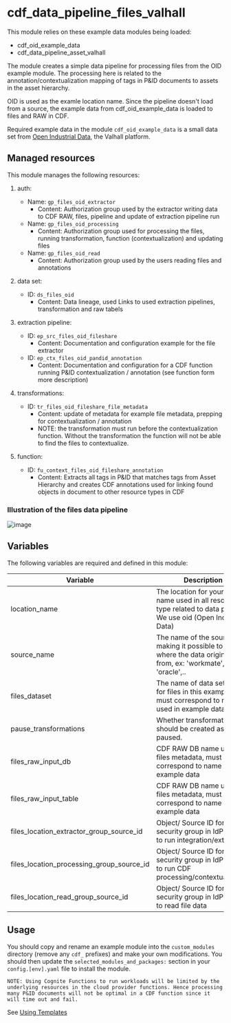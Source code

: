 # cdf_data_pipeline_files_valhall

This module relies on these example data modules being loaded:

- cdf_oid_example_data
- cdf_data_pipeline_asset_valhall

The module creates a simple data pipeline for processing files from the OID example module.
The processing here is related to the annotation/contextualization mapping of tags in P&ID documents
to assets in the asset hierarchy.

OID is used as the examle location name.
Since the pipeline doesn't load from a source, the example data from cdf_oid_example_data is loaded to files and RAW in CDF.

Required example data in the module `cdf_oid_example_data` is a small data set from [Open Industrial
Data](https://learn.cognite.com/open-industrial-data), the Valhall platform.

## Managed resources

This module manages the following resources:

1. auth:
   - Name: `gp_files_oid_extractor`
     - Content: Authorization group used by the extractor writing data to CDF RAW, files, pipeline and
       update of extraction pipeline run
   - Name: `gp_files_oid_processing`
     - Content: Authorization group used for processing the files, running transformation,
       function (contextualization) and updating files
   - Name: `gp_files_oid_read`
     - Content: Authorization group used by the users reading files and annotations

2. data set:
   - ID: `ds_files_oid`
     - Content: Data lineage, used Links to used extraction pipelines, transformation and raw tabels

3. extraction pipeline:
   - ID: `ep_src_files_oid_fileshare`
     - Content: Documentation and configuration example for the file extractor
   - ID: `ep_ctx_files_oid_pandid_annotation`
     - Content: Documentation and configuration for a CDF function running P&ID contextualization / annotation
       (see function form more description)

4. transformations:
   - ID: `tr_files_oid_fileshare_file_metadata`
     - Content: update of metadata for example file metadata, prepping for contextualization / annotation
     - NOTE: the transformation must run before the contextualization function. Without the transformation the
       function will not be able to find the files to contextualize.

5. function:
   - ID: `fu_context_files_oid_fileshare_annotation`
     - Content: Extracts all tags in P&ID that matches tags from Asset Hierarchy and creates CDF annotations used for linking
       found objects in document to other resource types in CDF

### Illustration of the files data pipeline

![image](https://github.com/cognitedata/cdf-project-templates/assets/31886431/32c5d53f-5fdb-44a8-9362-35e8152b83e3)

## Variables

The following variables are required and defined in this module:

| Variable | Description |
|----------|-------------|
| location_name | The location for your data, name used in all resource type related to data pipeline. We use oid (Open Industrial Data) |
| source_name | The name of the source making it possible to identify where the data originates from, ex: 'workmate', 'sap', 'oracle',..|
| files_dataset | The name of data set used for files in this example, must correspond to name used in example data|
| pause_transformations | Whether transformations should be created as paused.        |
| files_raw_input_db | CDF RAW DB name used for files metadata, must correspond to name used in example data|
| files_raw_input_table | CDF RAW DB name used for files metadata, must correspond to name used in example data|
| files_location_extractor_group_source_id | Object/ Source ID for security group in IdP. Used to run integration/extractor|
| files_location_processing_group_source_id | Object/ Source ID for security group in IdP. Used to run CDF processing/contextualization|
| files_location_read_group_source_id | Object/ Source ID for security group in IdP. Used to read file data|

## Usage

You should copy and rename an example module into the `custom_modules` directory (remove any `cdf_` prefixes) and make
your own modifications. You should then update the `selected_modules_and_packages:` section in your `config.[env].yaml`
file to install the module.

`NOTE: Using Cognite Functions to run workloads will be limited by the underlying resources in the cloud provider functions.
Hence processing many P&ID documents will not be optimal in a CDF function since it will time out and fail.`

See [Using Templates](https://developer.cognite.com/sdks/toolkit/templates)
